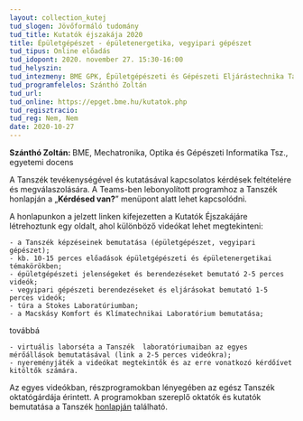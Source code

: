 ```yaml
---
layout: collection_kutej
tud_slogen: Jövőformáló tudomány
tud_title: Kutatók éjszakája 2020
title: Épületgépészet - épületenergetika, vegyipari gépészet
tud_tipus: Online előadás
tud_idopont: 2020. november 27. 15:30-16:00
tud_helyszin:
tud_intezmeny: BME GPK, Épületgépészeti és Gépészeti Eljárástechnika Tanszék
tud_programfelelos: Szánthó Zoltán
tud_url:
tud_online: https://epget.bme.hu/kutatok.php
tud_regisztracio: 
tud_reg: Nem, Nem
date: 2020-10-27
---
```



<b>Szánthó Zoltán: </b> BME, Mechatronika, Optika és Gépészeti Informatika Tsz., egyetemi docens

A Tanszék tevékenységével és kutatásával kapcsolatos kérdések feltételére és megválaszolására. A Teams-ben lebonyolított programhoz a Tanszék honlapján a „<b>Kérdésed van?</b>” menüpont alatt lehet kapcsolódni.

 A honlapunkon a jelzett linken kifejezetten a Kutatók Éjszakájáre létrehoztunk egy oldalt, ahol különböző videókat lehet megtekinteni:

    - a Tanszék képzéseinek bemutatása (épületgépészet, vegyipari gépészet);
    - kb. 10-15 perces előadások épületgépészeti és épületenergetikai témakörökben;
    - épületgépészeti jelenségeket és berendezéseket bemutató 2-5 perces videók;
    - vegyipari gépészeti berendezéseket és eljárásokat bemutató 1-5 perces videók;
    - túra a Stokes Laboratúriumban;
    - a Macskásy Komfort és Klímatechnikai Laboratórium bemutatása;

továbbá

    - virtuális laborséta a Tanszék  laboratóriumaiban az egyes mérőállások bemutatásával (link a 2-5 perces videókra);
    - nyereményjáték a videókat megtekintők és az erre vonatkozó kérdőívet kitöltők számára.

Az egyes videókban, részprogramokban lényegében az egész Tanszék oktatógárdája érintett. A programokban szereplő oktatók és kutatók bemutatása a Tanszék <a href="https://epget.bme.hu/oktatoi_oldal.php">honlapján</a> található.


